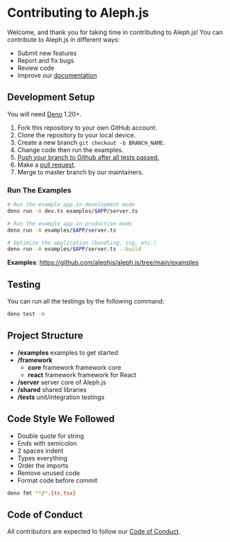 # Contributing to Aleph.js

Welcome, and thank you for taking time in contributing to Aleph.js! You can contribute to Aleph.js in different ways:

- Submit new features
- Report and fix bugs
- Review code
- Improve our [documentation](https://github.com/alephjs/alephjs.org)

## Development Setup

You will need [Deno](https://deno.land/) 1.20+.

1. Fork this repository to your own GitHub account.
2. Clone the repository to your local device.
3. Create a new branch `git checkout -b BRANCH_NAME`.
4. Change code then run the examples.
5. [Push your branch to Github after all tests passed.](#Testing)
6. Make a [pull request](https://github.com/alephjs/aleph.js/pulls).
7. Merge to master branch by our maintainers.

### Run The Examples

```bash
# Run the example app in development mode
deno run -A dev.ts examples/$APP/server.ts

# Run the example app in production mode
deno run -A examples/$APP/server.ts

# Optimize the application (bundling, ssg, etc.)
deno run -A examples/$APP/server.ts --build
```

**Examples**: https://github.com/alephjs/aleph.js/tree/main/examples

## Testing

You can run all the testings by the following command:

```bash
deno test -A
```

## Project Structure

- **/examples** examples to get started
- **/framework**
  - **core** framework framework core
  - **react** framework framework for React
- **/server** server core of Aleph.js
- **/shared** shared libraries
- **/tests** unit/integration testings

## Code Style We Followed

- Double quote for string
- Ends with semicolon
- 2 spaces indent
- Types everything
- Order the imports
- Remove unused code
- Format code before commit

```bash
deno fmt **/*.{ts,tsx}
```

## Code of Conduct

All contributors are expected to follow our [Code of Conduct](CODE_OF_CONDUCT.md).
